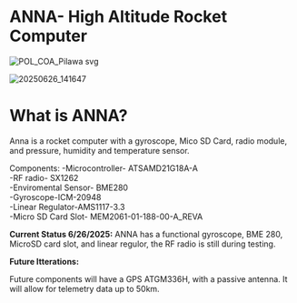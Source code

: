 # ANNA- High Altitude Rocket Computer
![POL_COA_Pilawa svg](https://github.com/user-attachments/assets/0d7092b1-8683-4285-91ed-c0914ee1125b)

![20250626_141647](https://github.com/user-attachments/assets/3f038551-7a4c-41fe-a39a-b8c42a30b9a6)


# What is ANNA?
Anna is a rocket computer with a gyroscope, Mico SD Card, radio module, and pressure, humidity and temperature sensor.


Components:
-Microcontroller- ATSAMD21G18A-A  
-RF radio- SX1262  
-Enviromental Sensor- BME280  
-Gyroscope-ICM-20948  
-Linear Regulator-AMS1117-3.3  
-Micro SD Card Slot- MEM2061-01-188-00-A_REVA 

**Current Status 6/26/2025:**
ANNA has a functional gyroscope, BME 280, MicroSD card slot, and linear regulor, the RF radio is still during testing.

**Future Itterations:**

Future components will have a GPS ATGM336H, with a passive antenna. It will allow for telemetry data up to 50km.



